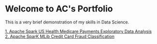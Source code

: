 # Welcome to AC's Portfolio

This is a very brief demonstration of my skills in Data Science.  

[1. Apache Spark US Health Medicare Payments Exploratory Data Analysis](https://github.com/acportfolio/acportfolio/blob/master/Apache_Spark_US_Health_Medicare_Payments_Exploratory_Data_Analysis.ipynb)  
[2. Apache SparK MLib Credit Card Fraud Classification](https://github.com/acportfolio/acportfolio/blob/master/SparK_MLib_Credit_Card_Fraud_Classification.ipynb)